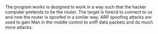 The program works is designed to work in a way such that the hacker computer pretends to be the router. The target is forecd to connect to us and now the router is spoofed in a similar way.
ARP spoofing attacks are used to gain Man in the middle control to sniff data packets and do much more attacks.
